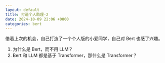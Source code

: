 ```yaml
---
layout: default
title: 打造个人助理-2
date: 2024-10-09 22:06 +0800
categories: bert
---
```


借着上次的机会，自己打造了一个个人版的小爱同学，自己对 Bert 也感了兴趣。

1. 为什么是 Bert，而不用 LLM？
2. Bert 和 LLM 都是基于 Transformer，那什么是 Transformer？
